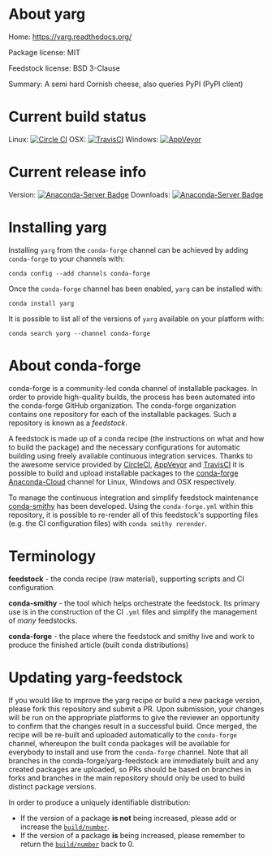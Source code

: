 About yarg
==========

Home: https://yarg.readthedocs.org/

Package license: MIT

Feedstock license: BSD 3-Clause

Summary: A semi hard Cornish cheese, also queries PyPI (PyPI client)



Current build status
====================

Linux: [![Circle CI](https://circleci.com/gh/conda-forge/yarg-feedstock.svg?style=shield)](https://circleci.com/gh/conda-forge/yarg-feedstock)
OSX: [![TravisCI](https://travis-ci.org/conda-forge/yarg-feedstock.svg?branch=master)](https://travis-ci.org/conda-forge/yarg-feedstock)
Windows: [![AppVeyor](https://ci.appveyor.com/api/projects/status/github/conda-forge/yarg-feedstock?svg=True)](https://ci.appveyor.com/project/conda-forge/yarg-feedstock/branch/master)

Current release info
====================
Version: [![Anaconda-Server Badge](https://anaconda.org/conda-forge/yarg/badges/version.svg)](https://anaconda.org/conda-forge/yarg)
Downloads: [![Anaconda-Server Badge](https://anaconda.org/conda-forge/yarg/badges/downloads.svg)](https://anaconda.org/conda-forge/yarg)

Installing yarg
===============

Installing `yarg` from the `conda-forge` channel can be achieved by adding `conda-forge` to your channels with:

```
conda config --add channels conda-forge
```

Once the `conda-forge` channel has been enabled, `yarg` can be installed with:

```
conda install yarg
```

It is possible to list all of the versions of `yarg` available on your platform with:

```
conda search yarg --channel conda-forge
```


About conda-forge
=================

conda-forge is a community-led conda channel of installable packages.
In order to provide high-quality builds, the process has been automated into the
conda-forge GitHub organization. The conda-forge organization contains one repository
for each of the installable packages. Such a repository is known as a *feedstock*.

A feedstock is made up of a conda recipe (the instructions on what and how to build
the package) and the necessary configurations for automatic building using freely
available continuous integration services. Thanks to the awesome service provided by
[CircleCI](https://circleci.com/), [AppVeyor](http://www.appveyor.com/)
and [TravisCI](https://travis-ci.org/) it is possible to build and upload installable
packages to the [conda-forge](https://anaconda.org/conda-forge)
[Anaconda-Cloud](http://docs.anaconda.org/) channel for Linux, Windows and OSX respectively.

To manage the continuous integration and simplify feedstock maintenance
[conda-smithy](http://github.com/conda-forge/conda-smithy) has been developed.
Using the ``conda-forge.yml`` within this repository, it is possible to re-render all of
this feedstock's supporting files (e.g. the CI configuration files) with ``conda smithy rerender``.


Terminology
===========

**feedstock** - the conda recipe (raw material), supporting scripts and CI configuration.

**conda-smithy** - the tool which helps orchestrate the feedstock.
                   Its primary use is in the construction of the CI ``.yml`` files
                   and simplify the management of *many* feedstocks.

**conda-forge** - the place where the feedstock and smithy live and work to
                  produce the finished article (built conda distributions)


Updating yarg-feedstock
=======================

If you would like to improve the yarg recipe or build a new
package version, please fork this repository and submit a PR. Upon submission,
your changes will be run on the appropriate platforms to give the reviewer an
opportunity to confirm that the changes result in a successful build. Once
merged, the recipe will be re-built and uploaded automatically to the
`conda-forge` channel, whereupon the built conda packages will be available for
everybody to install and use from the `conda-forge` channel.
Note that all branches in the conda-forge/yarg-feedstock are
immediately built and any created packages are uploaded, so PRs should be based
on branches in forks and branches in the main repository should only be used to
build distinct package versions.

In order to produce a uniquely identifiable distribution:
 * If the version of a package **is not** being increased, please add or increase
   the [``build/number``](http://conda.pydata.org/docs/building/meta-yaml.html#build-number-and-string).
 * If the version of a package **is** being increased, please remember to return
   the [``build/number``](http://conda.pydata.org/docs/building/meta-yaml.html#build-number-and-string)
   back to 0.
